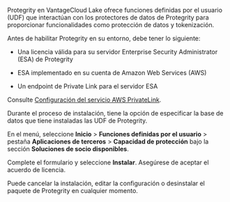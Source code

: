 Protegrity en VantageCloud Lake ofrece funciones definidas por el usuario (UDF) que interactúan con los protectores de datos de Protegrity para proporcionar funcionalidades como protección de datos y tokenización.

Antes de habilitar Protegrity en su entorno, debe tener lo siguiente:

-   Una licencia válida para su servidor Enterprise Security Administrator (ESA) de Protegrity

-   ESA implementado en su cuenta de Amazon Web Services (AWS)

-   Un endpoint de Private Link para el servidor ESA

Consulte [Configuración del servicio AWS PrivateLink](https://docs.teradata.com/access/sources/dita/topic?dita:topicPath=clt1707128377930.dita).

Durante el proceso de instalación, tiene la opción de especificar la base de datos que tiene instaladas las UDF de Protegrity.

En el menú, seleccione **Inicio** \> **Funciones definidas por el usuario** \> pestaña **Aplicaciones de terceros** \> **Capacidad de protección** bajo la sección **Soluciones de socio disponibles**.

Complete el formulario y seleccione **Instalar**. Asegúrese de aceptar el acuerdo de licencia.

Puede cancelar la instalación, editar la configuración o desinstalar el paquete de Protegrity en cualquier momento.

